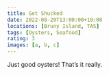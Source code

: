 ```yaml
---
title: Get Shucked
date: 2022-08-20T13:00:00+10:00
locations: [Bruny Island, TAS]
tags: [Oysters, Seafood]
rating: 3
images: [a, b, c]
---
```


Just good oysters! That’s it really.